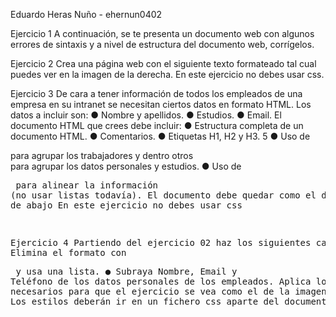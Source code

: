 Eduardo Heras Nuño - ehernun0402

Ejercicio 1
A continuación, se te presenta un documento web con algunos errores de sintaxis y a nivel
de estructura del documento web, corrígelos.

Ejercicio 2
Crea una página web con el siguiente texto formateado tal cual puedes ver en la imagen de
la derecha.
En este ejercicio no debes usar css.

Ejercicio 3
De cara a tener información de todos los empleados de una empresa en su intranet se
necesitan ciertos datos en formato HTML. Los datos a incluir son:
● Nombre y apellidos.
● Estudios.
● Email.
El documento HTML que crees debe incluir:
● Estructura completa de un documento HTML.
● Comentarios.
● Etiquetas H1, H2 y H3.
5
● Uso de <div> para agrupar los trabajadores y dentro otros <div> para agrupar los
datos personales y estudios.
● Uso de <pre> para alinear la información (no usar listas todavía).
El documento debe quedar como el de la imagen de abajo
En este ejercicio no debes usar css

Ejercicio 4
Partiendo del ejercicio 02 haz los siguientes cambios:
● Elimina el formato con <pre> y usa una lista.
● Subraya Nombre, Email y Teléfono de los datos personales de los empleados.
Aplica los estilos necesarios para que el ejercicio se vea como el de la imagen de abajo.
Los estilos deberán ir en un fichero css aparte del documento html.

